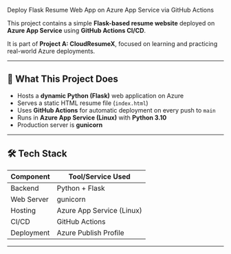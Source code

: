 Deploy Flask Resume Web App on Azure App Service via GitHub Actions

This project contains a simple **Flask-based resume website** deployed on **Azure App Service** using **GitHub Actions CI/CD**.

It is part of **Project A: CloudResumeX**, focused on learning and practicing real-world Azure deployments.

---

## 📌 What This Project Does

- Hosts a **dynamic Python (Flask)** web application on Azure
- Serves a static HTML resume file (`index.html`)
- Uses **GitHub Actions** for automatic deployment on every push to `main`
- Runs in **Azure App Service (Linux)** with **Python 3.10**
- Production server is **gunicorn**

---

## 🛠️ Tech Stack

| Component     | Tool/Service Used             |
|---------------|-------------------------------|
| Backend       | Python + Flask                |
| Web Server    | gunicorn                      |
| Hosting       | Azure App Service (Linux)     |
| CI/CD         | GitHub Actions                |
| Deployment    | Azure Publish Profile         |

---



